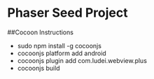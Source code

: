# Phaser Seed Project

##Cocoon Instructions
* sudo npm install -g cocoonjs
* cocoonjs platform add android
* cocoonjs plugin add com.ludei.webview.plus
* cocoonjs build